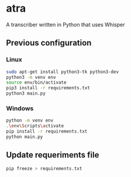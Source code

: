 # atra

A transcriber written in Python that uses Whisper

## Previous configuration

### Linux

```bash
sudo apt-get install python3-tk python3-dev
python3 -m venv env
source env/bin/activate
pip3 install -r requirements.txt
python3 main.py
```

### Windows

```bash
python -m venv env
.\env\Scripts\activate
pip install -r requirements.txt
python main.py
```

## Update requeriments file

```bash
pip freeze > requirements.txt
```